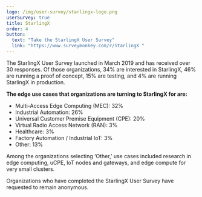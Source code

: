 ```yaml
---
logo: /img/user-survey/starlingx-logo.png
userSurvey: true
title: StarlingX
order: 4
button:
  text: "Take the StarlingX User Survey"
  link: "https://www.surveymonkey.com/r/StarlingX "
---
```


The StarlingX User Survey launched in March 2019 and has received over 30 responses. Of those organizations, 34% are interested in StarlingX, 46% are running a proof of concept, 15% are testing, and 4% are running StarlingX in production.

**The edge use cases that organizations are turning to StarlingX for are:**

- Multi-Access Edge Computing (MEC): 32%
- Industrial Automation: 26%
- Universal Customer Premise Equipment (CPE): 20%
- Virtual Radio Access Network (RAN): 3%
- Healthcare: 3%
- Factory Automation / Industrial IoT: 3%
- Other: 13%

Among the organizations selecting ‘Other,’ use cases included research in edge computing, uCPE, IoT nodes and gateways, and edge compute for very small clusters.

Organizations who have completed the StarlingX User Survey have requested to remain anonymous.
